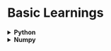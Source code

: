 # Basic Learnings

<details>
   <summary><strong>Python</strong></summary>

   # 26/5/25
   - Learnt basic arithmetic
   - Learnt basic syntax
   - True, False, bool(), None, is, ==, difference between `is` and `==`, chainin relational operators
   - Strings and their basics, f-strings
   ## How to actually learn python fast?
   - Week 1-2: Master the basics
   - Week 3-4: Write at least 30-40 programs
   - Never fall into "tutorial hell". When watching 70-80% of content, you actually only retain 10-20%.
   - Focus on 80-90% doing and only 20% tutorials.
   - Pick a Niche: Web Dev (Django, Flask, Fast API), Game Dev (Pygame), Data Analysis (Pandas, Numpy), Machine Learning (PyTorch, Tensorflow), Working with AI agents (LangChain, LangGraph), Automation scripts for daily tasks and Hardware Projects (Raspberry Pi).
   - After picking your niche, pick a project to work on.
   - Finish the damn project! Even if it is bad!
   - Advanced Python: List comprehensions, Generator expressions, Context managers, Dictionary and Set Operations, Decorators, Type Hints
   - Version Control your code properly
   - Deploy your projects: Web apps (Heroku, Railway or Render), Data Projects (Google Colab, Kaggle), Utilities (Docker)

   # 27/5/25
   - Wrote some basic programs: Odd/Even, Leap Year, Sum of Digits, Armstrong no., Prime no.s in a range, Print triangle patterns, Number Reversal, Fibonacci sequence, Remove duplicate characters in a string
   - Learnt about string functions in python
   - Learnt some tips and tricks along the way

   # 28/5/25
   - Wrote Some more programs: calculator, number guessing, password strength checker, capitalize first letter of each word in a sentence, word frequency in a sentence etc.
   - Learnt new concepts: functions, some cool operations on lists and even strings
   - There are crazy functions out there!!
   ## General
   - Applied for "AI essentials" course on Coursera. Seems worth it.
   - Revised some previous AI learnings, python syntax etc.

   ## 31/5/25
   - Wrote around 6-7 programs
   - Transpose problem, flatten lists, divide the list into chunks, merge sorted lists into one, anagram strings, removing palindrome strings from sentence, reverse each word in strings.
   - Learnt about tuples and dictionaries and basic operations
   - Searched about projects which I can do using python. There are so many options!
</details>

<details>
   <summary><strong>Numpy</strong></summary>

   # [Numpy documentation](https://numpy.org/doc/stable/user/basics.creation.html)
   ## 15/6/25
   ### Numpy Basics
   - Array Creation
   - Array properties: Shape, Dimension, Size, dtype etc.
   - Special arrays: zeros, ones, eye, arange, linspace etc.
   - Randome arrays
   - Array operations: +, *, **, np.dot(a,b)
   - Indexing and Slicing
   - Reshaping and Transposing
   - Boolean Indexing
   - Aggregation Functions
   ## 16/6/25
   ### Beginner Practice Programs
   - Create a 1D array of numbers from 0 to 9.
   - Create a 3x3 matrix with values ranging from 0 to 8.
   - Create a 5x5 identity matrix.
   - Generate a random number between 0 and 1.
   - Create a 10-element array of zeros and set the fifth value to 1.
   ### Intermediate Practice Programs
   - Create a 10x10 array with random values and find the minimum and maximum values.
   - Normalize a 5x5 random matrix (values between 0 and 1).
   - Multiply two matrices (2x3) and (3x4).
   - Replace all odd numbers in an array with -1.
   - Create a checkerboard 8x8 matrix using slicing.
   ### Advanced Programs
   - Find the most frequent value in an array.
   - Write a function that computes the moving average over a 1D array.
   - Rotate a matrix by 90 degrees.
   - Solve a linear system Ax = b using np.linalg.solve().
   - Create a Mandelbrot set using NumPy and matplotlib.

   ## 24/6/25
   ### Numpy Tutorial by Chai aur Code
   - Learnt basic differencce between lists, arrays, vectors etc.
   - Learnt Operations on Numpy Array
   - Practiced with some Real World Data
   - Stored an image in Matrix and converting image in dark mode.
</details>
